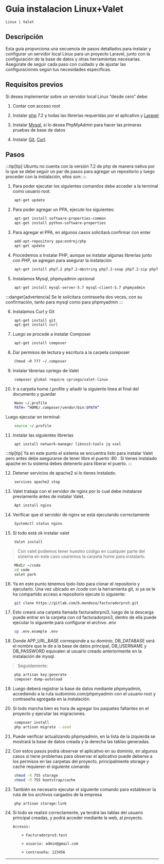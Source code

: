 # Guia instalacion Linux+Valet

`Linux | Valet`

## Descripción

Esta guía proporciona una secuencia de pasos detallados para instalar y configurar un servidor local Linux para un proyecto Laravel, junto con la configuración de la base de datos y otras herramientas necesarias. Asegúrate de seguir cada paso con cuidado y de ajustar las configuraciones según tus necesidades específicas.

## Requisitos previos

Si desea implementar sobre un servidor local Linux “desde cero” debe:

1.  Contar con acceso root

2.  Instalar [php](https://www.php.net/releases/7_2_0.php) 7.2 y todas las librerías requeridas por el aplicativo y [Laravel](https://laravel.com/)

3.  Instalar [Mysql](https://www.mysql.com/), si lo desea PhpMyAdmin para hacer las primeras pruebas de base de datos

4.  Instalar [Git](https://git-scm.com/), [Curl](https://curl.se/).

## Pasos

:::tip[tip]
Ubuntu no cuenta con la versión 7.2 de php de manera nativa por lo que se debe seguir un par de pasos para agregar un repositorio y luego proceder con la instalación, ellos son:
:::

1.  Para poder ejecutar los siguientes comandos debe acceder a la terminal como usuario root.

```bash
    apt-get update
```

2.  Para poder agregar un PPA, ejecute los siguientes:

```bash
    apt-get install software-properties-common
    apt-get install python-software-properties
```

3.  Para agregar el PPA, en algunos casos solicitará confirmar con enter

```bash
    add-apt-repository ppa:ondrej/php
    apt-get update

```

4.  Procedemos a Instalar PHP, aunque se instalar algunas librerías junto con PHP, se agregan para asegurar la instalación

```bash
    apt-get install php7.2 php7.2-mbstring php7.2-soap php7.2-zip php7.2-mysql php7.2-curl php7.2-gd php7.2-xml php7.2-mcrypt
```

5.  Instalamos Mysql, phpmyadmin opcional

```bash
    apt-get install mysql-server-5.7 mysql-client-5.7 phpmyadmin
```

:::danger[advertencia]
Se le solicitara contraseña dos veces, con su confirmación, tanto para mysql como para phpmyadmin
:::

6.  Instalamos Curl y Git

```bash
    apt-get install git
    apt-get install curl
```

7.  Luego se procede a instalar Composer

```bash
    apt-get install composer

```

8.  Dar permisos de lectura y escritura a la carpeta composer

```bash
    Chmod –R 777 ~/.composer
```

9. Instalar librerias cpriego de Valet

```bash
    composer global require cpriego/valet-linux
```

10. Ir a carpeta home /.profile y añadir la siguiente linea al final del documento y guardar

```bash
    Nano ~/.profile
    PATH= “HOME/.composer/vendor/bin:$PATH”
```

Luego ejecutar en terminal:

```bash
    source ~/.profile
```

11. Instalar las siguientes librerías

```bash
    apt install network-maneger libnss3-tools jq xsel
```

:::tip[tip]
Ya en este punto el sistema se encuentra listo para instalar Valet pero antes debe asegurarse de tener libre el puerto :80 . Si tienes instalado apache en tu sistema debes detenerlo para liberar el puerto.
:::

12. Detener servicios de apache2 si lo tienes instalado.

```bash
    services apache2 stop
```

13. Valet trabaja con el servidor de nginx por lo cual debe instalarse previamente antes de instalar Valet.

```bash
    Apt install nginx
```

14. Verificar que el servidor de nginx se está ejecutando correctamente

```bash
    Systemctl status nginx
```

15. Si todo está ok instalar valet

```bash
    Valet install
```

> Con valet podemos tener nuestro código en cualquier parte del sistema en este caso usaremos la carpeta home para instalarlo.

```bash
    Mkdir ~/code
    cd code
    valet park
```

16. Ya en este punto tenemos todo listo para clonar el repositorio y ejecutarlo. Una vez ubicado en /code con la herramienta git, si ya se le ha compartido acceso a repositorio ejecute lo siguiente:

```bash
    git clone https://gitlab.com/b.mendoza/facturadorpro3.git
```

17. Esto creará una carpeta llamada facturadorpro3, luego de la descarga puede entrar en la carpeta con cd facturadorpro3, dentro de ella puede ejecutar lo siguiente para configurar el archivo .env

```bash
    cp .env.example .env
```

18. Donde APP_URL_BASE corresponde a su dominio, DB_DATABASE será el nombre que le de a la base de datos principal, DB_USERNAME y DB_PASSWORD equivalen al usuario creado anteriormente en la instalación de mysql.

> Seguidamente:

```bash
    php artisan key:generate
    composer dump-autoload
```

19. Luego deberá registrar la base de datos mediante phpmyadmin, accediendo a la ruta sudominio.com/phpmyadmin con el usuario root y contraseña agregada en la instalación.

20. Si todo marcha bien es hora de agregar los paquetes faltantes en el proyecto y ejecutar las migraciones.

```bash
    composer install
    php artisan migrate --seed
```

21. Puede verificar actualizando phpmyadmin, en la lista de la izquierda se mostrará la base de datos creada y la derecha las tablas generadas.

22. Con estos pasos podrá observar el aplicativo en su dominio, en algunos casos si tiene problemas para observar el aplicativo puede deberse a los permisos en las carpetas del proyecto, principalmente storage y cache requieren el siguiente comando

```bash
    chmod -R 755 storage
    chmod -R 755 bootstrap/cache
```

23. También es necesario ejecutar el siguiente comando para establecer la ruta de los archivos cargados de la empresa

```bash
    php artisan storage:link
```

24. Si todo se realizó correctamente, ya tendrá las tablas del usuario principal creadas, y podrá acceder mediante la web, al proyecto.

        Accesos:

            > Facturadorpro3.test

            > usuario: admin@gmail.com

            > contraseña: 123456

---
